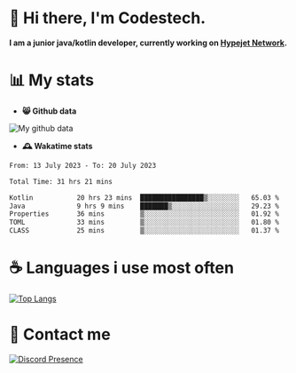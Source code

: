 # 👋 Hi there, I'm Codestech.
**I am a junior java/kotlin developer, currently working on [Hypejet Network](https://github.com/Hypejet).**

# 📊 My stats
- **😸 Github data**

![My github data](https://github-readme-stats.vercel.app/api?username=Codestech1&count_private=true&include_all_commits=true&theme=codeSTACKr)

- **🕰️ Wakatime stats**
<!--START_SECTION:waka-->

```txt
From: 13 July 2023 - To: 20 July 2023

Total Time: 31 hrs 21 mins

Kotlin           20 hrs 23 mins  ████████████████▒░░░░░░░░   65.03 %
Java             9 hrs 9 mins    ███████▒░░░░░░░░░░░░░░░░░   29.23 %
Properties       36 mins         ▒░░░░░░░░░░░░░░░░░░░░░░░░   01.92 %
TOML             33 mins         ▒░░░░░░░░░░░░░░░░░░░░░░░░   01.80 %
CLASS            25 mins         ▒░░░░░░░░░░░░░░░░░░░░░░░░   01.37 %
```

<!--END_SECTION:waka-->

# ☕ Languages i use most often
[![Top Langs](https://github-readme-stats.vercel.app/api/top-langs/?username=Codestech1&layout=compact&langs_count=8&exclude_repo=window5000.github.io&theme=codeSTACKr)](https://github.com/anuraghazra/github-readme-stats)

# 💬 Contact me
[![Discord Presence](https://lanyard.cnrad.dev/api/650718742157852740)](https://discord.com/users/650718742157852740)
</br>
